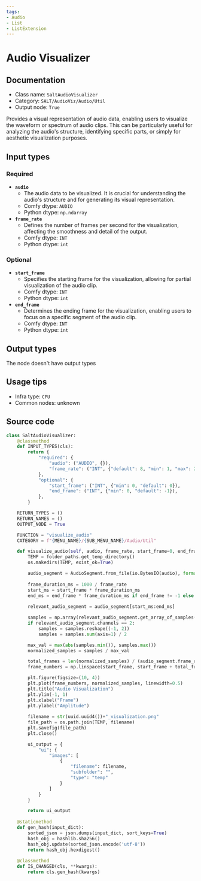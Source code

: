 ```yaml
---
tags:
- Audio
- List
- ListExtension
---
```


# Audio Visualizer
## Documentation
- Class name: `SaltAudioVisualizer`
- Category: `SALT/AudioViz/Audio/Util`
- Output node: `True`

Provides a visual representation of audio data, enabling users to visualize the waveform or spectrum of audio clips. This can be particularly useful for analyzing the audio's structure, identifying specific parts, or simply for aesthetic visualization purposes.
## Input types
### Required
- **`audio`**
    - The audio data to be visualized. It is crucial for understanding the audio's structure and for generating its visual representation.
    - Comfy dtype: `AUDIO`
    - Python dtype: `np.ndarray`
- **`frame_rate`**
    - Defines the number of frames per second for the visualization, affecting the smoothness and detail of the output.
    - Comfy dtype: `INT`
    - Python dtype: `int`
### Optional
- **`start_frame`**
    - Specifies the starting frame for the visualization, allowing for partial visualization of the audio clip.
    - Comfy dtype: `INT`
    - Python dtype: `int`
- **`end_frame`**
    - Determines the ending frame for the visualization, enabling users to focus on a specific segment of the audio clip.
    - Comfy dtype: `INT`
    - Python dtype: `int`
## Output types
The node doesn't have output types
## Usage tips
- Infra type: `CPU`
- Common nodes: unknown


## Source code
```python
class SaltAudioVisualizer:
    @classmethod
    def INPUT_TYPES(cls):
        return {
            "required": {
                "audio": ("AUDIO", {}),
                "frame_rate": ("INT", {"default": 8, "min": 1, "max": 244}),
            },
            "optional": {
                "start_frame": ("INT", {"min": 0, "default": 0}),
                "end_frame": ("INT", {"min": 0, "default": -1}),
            },
        }

    RETURN_TYPES = ()
    RETURN_NAMES = ()
    OUTPUT_NODE = True

    FUNCTION = "visualize_audio"
    CATEGORY = f"{MENU_NAME}/{SUB_MENU_NAME}/Audio/Util"

    def visualize_audio(self, audio, frame_rate, start_frame=0, end_frame=-1):
        TEMP = folder_paths.get_temp_directory()
        os.makedirs(TEMP, exist_ok=True)

        audio_segment = AudioSegment.from_file(io.BytesIO(audio), format="wav", dir=TEMP)
        
        frame_duration_ms = 1000 / frame_rate
        start_ms = start_frame * frame_duration_ms
        end_ms = end_frame * frame_duration_ms if end_frame != -1 else len(audio_segment)
        
        relevant_audio_segment = audio_segment[start_ms:end_ms]

        samples = np.array(relevant_audio_segment.get_array_of_samples())
        if relevant_audio_segment.channels == 2:
            samples = samples.reshape((-1, 2))
            samples = samples.sum(axis=1) / 2

        max_val = max(abs(samples.min()), samples.max())
        normalized_samples = samples / max_val

        total_frames = len(normalized_samples) / (audio_segment.frame_rate / frame_rate)
        frame_numbers = np.linspace(start_frame, start_frame + total_frames, num=len(normalized_samples), endpoint=False)

        plt.figure(figsize=(10, 4))
        plt.plot(frame_numbers, normalized_samples, linewidth=0.5)
        plt.title("Audio Visualization")
        plt.ylim(-1, 1) 
        plt.xlabel("Frame")
        plt.ylabel("Amplitude")
        
        filename = str(uuid.uuid4())+"_visualization.png"
        file_path = os.path.join(TEMP, filename)
        plt.savefig(file_path)
        plt.close()

        ui_output = {
            "ui": {
                "images": [
                    {
                        "filename": filename,
                        "subfolder": "",
                        "type": "temp"
                    }
                ]
            }
        }

        return ui_output
    
    @staticmethod
    def gen_hash(input_dict):
        sorted_json = json.dumps(input_dict, sort_keys=True)
        hash_obj = hashlib.sha256()
        hash_obj.update(sorted_json.encode('utf-8'))
        return hash_obj.hexdigest()
    
    @classmethod
    def IS_CHANGED(cls, **kwargs):
        return cls.gen_hash(kwargs)

```
